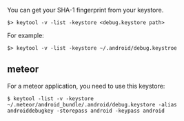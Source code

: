You can get your SHA-1 fingerprint from your keystore.

```
$> keytool -v -list -keystore <debug.keystore path>
```

For example:
```
$> keytool -v -list -keystore ~/.android/debug.keystroe
```

## meteor
For a meteor application, you need to use this keystore:
```
$ keytool -list -v -keystore ~/.meteor/android_bundle/.android/debug.keystore -alias androiddebugkey -storepass android -keypass android
```
